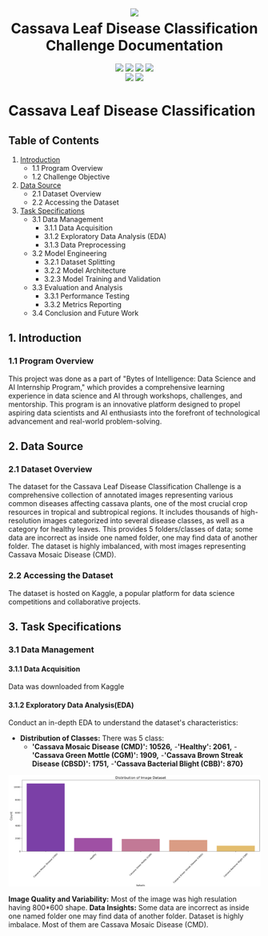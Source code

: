 <div align="center">
      <h1> <img src="http://bytesofintelligences.com/wp-content/uploads/2023/03/Exploring-AIs-Secrets-1.png" width="200px"><br/> Cassava Leaf Disease Classification Challenge Documentation </h1>
     </div>

<body>
<p align="center">
  <a href="mailto:mdmnb435@gmail.com"><img src="https://img.shields.io/badge/Email-mdmnb435%40gmail.com-blue?style=flat-square&logo=gmail"></a>
  <a href="https://github.com/nobi004"><img src="https://img.shields.io/badge/GitHub-Mahmudun Nobi-lightgrey?style=flat-square&logo=github"></a>
  <a href="https://linkedin.com/in/nobi04"><img src="https://img.shields.io/badge/LinkedIn-Mahmudun%20Nobi-blue?style=flat-square&logo=linkedin"></a>
  <a href="https://mahmudunnobi.streamlit.app/"><img src="https://img.shields.io/badge/Website-Mahmudun%20Nobi-lightgrey?style=flat-square&logo=google-chrome"></a>

  <br>
  <img src="https://img.shields.io/badge/Phone-%2B8801530045859-green?style=flat-square&logo=whatsapp">
  <a href="https://www.hackerrank.com/profile/mdmnb435"><img src="https://img.shields.io/badge/Hackerrank-Mahmudun%20Nobi-green?style=flat-square&logo=hackerrank"></a>
</p>




# Cassava Leaf Disease Classification

## Table of Contents
1. [Introduction](#introduction)
   - 1.1 Program Overview
   - 1.2 Challenge Objective
2. [Data Source](#data-source)
   - 2.1 Dataset Overview
   - 2.2 Accessing the Dataset
3. [Task Specifications](#task-specifications)
   - 3.1 Data Management
     - 3.1.1 Data Acquisition
     - 3.1.2 Exploratory Data Analysis (EDA)
     - 3.1.3 Data Preprocessing
   - 3.2 Model Engineering
     - 3.2.1 Dataset Splitting
     - 3.2.2 Model Architecture
     - 3.2.3 Model Training and Validation
   - 3.3 Evaluation and Analysis
     - 3.3.1 Performance Testing
     - 3.3.2 Metrics Reporting
   - 3.4 Conclusion and Future Work
## 1. Introduction

### 1.1 Program Overview
This project was done as a part of "Bytes of Intelligence: Data Science and AI Internship Program," which provides a comprehensive learning experience in data science and AI through workshops, challenges, and mentorship. This program is an innovative platform designed to propel aspiring data scientists and AI enthusiasts into the forefront of technological advancement and real-world problem-solving.

## 2. Data Source

### 2.1 Dataset Overview
The dataset for the Cassava Leaf Disease Classification Challenge is a comprehensive collection of annotated images representing various common diseases affecting cassava plants, one of the most crucial crop resources in tropical and subtropical regions. It includes thousands of high-resolution images categorized into several disease classes, as well as a category for healthy leaves. This provides 5 folders/classes of data; some data are incorrect as inside one named folder, one may find data of another folder. The dataset is highly imbalanced, with most images representing Cassava Mosaic Disease (CMD).

### 2.2 Accessing the Dataset
The dataset is hosted on Kaggle, a popular platform for data science competitions and collaborative projects.

## 3. Task Specifications

### 3.1 Data Management

#### 3.1.1 Data Acquisition
Data was downloaded from Kaggle

#### 3.1.2 Exploratory Data Analysis(EDA)
Conduct an in-depth EDA to understand the dataset's characteristics:
   - **Distribution of Classes:** There was 5 class:
     - **'Cassava Mosaic Disease (CMD)': 10526,**
     -**'Healthy': 2061,**
     -**'Cassava Green Mottle (CGM)': 1909,**
     -**'Cassava Brown Streak Disease (CBSD)': 1751,**
     -**'Cassava Bacterial Blight (CBB)': 870}**



![Data Details](https://github.com/ArtificialIntelligenceResearch/Cassava-leaf-disease-classification-by-M.Nobi-/blob/main/Images/Screenshot%202024-07-15%20130344.png)

**Image Quality and Variability:** Most of the image was high resulation having 800*600 shape.
**Data Insights:** Some data are incorrect as inside one named folder one may find data of another folder. Dataset is highly imbalace.
Most of them are Cassava Mosaic Disease (CMD).
